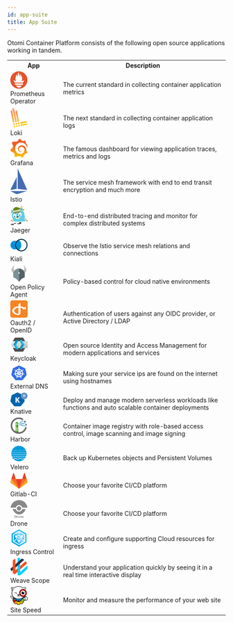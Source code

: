 ```yaml
---
id: app-suite
title: App Suite
---
```


Otomi Container Platform consists of the following open source applications working in tandem.

<table id="t01">

<tr>
<th id="th01">App</th>
<th id="th02">Description</th>
</tr>

<tr>
<td id="th01"><a href="https://www.prometheus.io/" target="_blank"><img src="../img/prometheus_logo.png" alt="Prometheus Operator" width="40"/></a> <br />Prometheus Operator</td>
<td id="th02">The current standard in collecting container application metrics</td>
</tr>

<tr>
<td id="th01"><a href="https://grafana.com/oss/loki/" target="_blank"><img src="../img/loki_logo.svg" alt="Loki" width="40"/></a> <br />
Loki</td>
<td id="th02">The next standard in collecting container application logs</td>
</tr>

<tr>
<td id="th01"><a href="https://www.grafana.com/" target="_blank"><img src="../img/grafana_logo.png" alt="Grafana" width="40"/></a> <br />
Grafana</td>
<td id="th02">The famous dashboard for viewing application traces, metrics and logs</td>
</tr>

<tr>
<td id="th01"><a href="https://www.istio.io/" target="_blank"><img src="../img/istio_logo.png" alt="Istio" width="40"/></a> <br />
Istio</td>
<td id="th02">The service mesh framework with end to end transit encryption and much more</td>
</tr>

<tr>
<td id="th01"><a href="https://www.jaegertracing.io/" target="_blank"><img src="../img/jaeger_logo.png" alt="Jaeger" width="40"/></a> <br />
Jaeger</td>
<td id="th02">End-to-end distributed tracing and monitor for complex distributed systems</td>
</tr>

<tr>
<td id="th01"><a href="https://www.kiali.io/" target="_blank"><img src="../img/kiali_logo.png" alt="Kiali" width="40"/></a> <br />
Kiali</td>
<td id="th02">Observe the Istio service mesh relations and connections</td>
</tr>

<tr>
<td id="th01"><a href="https://www.openpolicyagent.org/" target="_blank"><img src="../img/opa_logo.png" alt="OPA" width="40"/></a> <br />
Open Policy Agent</td>
<td id="th02">Policy-based control for cloud native environments</td>
</tr>

<tr>
<td id="th01"><a href="https://www.openid.net/" target="_blank"><img src="../img/openid_logo.svg" alt="Oauth2 / OpenID" width="40"/> </a><br />
Oauth2 / OpenID</td>
<td id="th02">Authentication of users against any OIDC provider, or Active Directory / LDAP</td>
</tr>

<tr>
<td id="th01"><a href="https://www.keycloak.org/" target="_blank"><img src="../img/keycloak_logo.svg" alt="Keycloak" width="40"/> </a><br />
Keycloak</td>
<td id="th02">Open source Identity and Access Management for modern applications and services</td>
</tr>

<tr>
<td id="th01"><a href="https://github.com/helm/charts/tree/master/stable/external-dns" target="_blank"><img src="../img/kubernetes_logo.svg" alt="External DNS" width="40"/> </a><br />
External DNS</td>
<td id="th02">Making sure your service ips are found on the internet using hostnames</td>
</tr>

<tr>
<td id="th01"><a href="https://www.knative.dev/" target="_blank"><img src="../img/knative_logo.png" alt="Knative" width="40"/> </a><br />
Knative</td>
<td id="th02">Deploy and manage modern serverless workloads like functions and auto scalable container deployments</td>
</tr>

<tr>
<td id="th01"><a href="https://www.goharbor.io/" target="_blank"><img src="../img/harbor_logo.png" alt="Harbor" width="40"/> </a><br />
Harbor</td>
<td id="th02">Container image registry with role-based access control, image scanning and image signing</td>
</tr>

<tr>
<td id="th01"><a href="https://www.velero.io/" target="_blank"><img src="../img/velero_logo.png" alt="Velero" width="40"/> </a><br />
Velero</td>
<td id="th02">Back up Kubernetes objects and Persistent Volumes</td>
</tr>

<tr>
<td id="th01"><a href="https://gitlab.com/" target="_blank"><img src="../img/gitlab_logo.svg" alt="Infinity icon" width="40"/> </a><br />
Gitlab-CI</td>
<td id="th02">Choose your favorite CI/CD platform</td>
</tr>

<tr>
<td id="th01"><a href="https://drone.io/" target="_blank"><img src="../img/drone_logo.svg" alt="Infinity icon" width="40"/> </a><br />
Drone</td>
<td id="th02">Choose your favorite CI/CD platform</td>
</tr>

<tr>
<td id="th01"><a href="https://kubernetes.io/docs/concepts/services-networking/ingress/" target="_blank"><img src="../img/ingress_logo.png" alt="Ingress Control" width="40"/> </a><br />
Ingress Control</td>
<td id="th02">Create and configure supporting Cloud resources for ingress</td>
</tr>

<tr>
<td id="th01"><a href="https://www.weave.works/oss/scope/" target="_blank"><img src="../img/weave_logo.png" alt="Weave Scope" width="40"/> </a><br />
Weave Scope</td>
<td id="th02">Understand your application quickly by seeing it in a real time interactive display</td>
</tr>

<tr>
<td id="th01"><a href="https://www.sitespeed.io/" target="_blank"><img src="../img/sitespeed.png" alt="Site Speed" width="40"/></a> <br />Site Speed</td>
<td id="th02">Monitor and measure the performance of your web site</td>
</tr>

</table>
